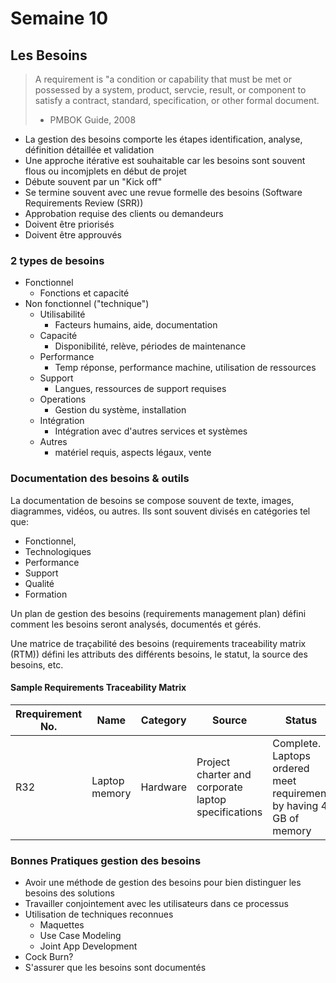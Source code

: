 # Semaine 10 

## Les Besoins

> A requirement is "a condition or capability that must be met or possessed by a system, product, servcie, result, or component to satisfy a contract, standard, specification, or other formal document.
> - PMBOK Guide, 2008

+ La gestion des besoins comporte les étapes identification, analyse, définition détaillée et validation
+ Une approche itérative est souhaitable car les besoins sont souvent flous ou incomjplets en début de projet
+ Débute souvent par un "Kick off"
+ Se termine souvent avec une revue formelle des besoins (Software Requirements Review (SRR))
+ Approbation requise des clients ou demandeurs
+ Doivent être priorisés
+ Doivent être approuvés

### 2 types de besoins

+ Fonctionnel
  + Fonctions et capacité
+ Non fonctionnel ("technique")
  + Utilisabilité
    + Facteurs humains, aide, documentation
  + Capacité
    + Disponibilité, relève, périodes de maintenance
  + Performance
    + Temp réponse, performance machine, utilisation de ressources
  + Support
    + Langues, ressources de support requises
  + Operations
    + Gestion du système, installation
  + Intégration
    + Intégration avec d'autres services et systèmes
  + Autres
    + matériel requis, aspects légaux, vente

### Documentation des besoins & outils

La documentation de besoins se compose souvent de texte, images, diagrammes, vidéos, ou autres.
Ils sont souvent divisés en catégories tel que:
+ Fonctionnel,
+ Technologiques
+ Performance
+ Support
+ Qualité
+ Formation

Un plan de gestion des besoins (requirements management plan) défini comment les besoins seront analysés, documentés et gérés.

Une matrice de traçabilité des besoins (requirements traceability matrix (RTM)) défini les attributs des différents besoins, le statut, la source des besoins, etc.

#### Sample Requirements Traceability Matrix

Rrequirement No.| Name | Category | Source | Status
---|---|---|---|---
R32 | Laptop memory | Hardware | Project charter and corporate laptop specifications | Complete. Laptops ordered meet requirement by having 4 GB of memory

### Bonnes Pratiques gestion des besoins

+ Avoir une méthode de gestion des besoins pour bien distinguer les besoins des solutions
+ Travailler conjointement avec les utilisateurs dans ce processus
+ Utilisation de techniques reconnues
  + Maquettes
  + Use Case Modeling
  + Joint App Development
+ Cock Burn?
+ S'assurer que les besoins sont documentés